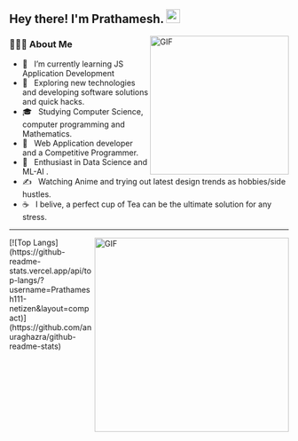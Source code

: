 <h2> Hey there! I'm Prathamesh. <img src="https://github.com/souvikguria98/souvikguria98/blob/master/Hi.gif" width="25"></h2>
<img align="right" alt="GIF" src="https://drive.google.com/uc?export=view&id=1s1dTbllENdMMdKe7EL3lTV6grtCwbzl8" width="250"/>
 
<h3> 👨🏻‍💻 About Me </h3>

- 🔭 &nbsp; I’m currently learning JS Application Development
- 🤔 &nbsp; Exploring new technologies and developing software solutions and quick hacks.
- 🎓 &nbsp; Studying Computer Science, computer programming and Mathematics.
- 💼 &nbsp; Web Application developer and a Competitive Programmer.
- 🌱 &nbsp; Enthusiast in Data Science and ML-AI .
- ✍️ &nbsp; Watching Anime and trying out latest design trends as hobbies/side hustles.
- ☕ &nbsp; I belive, a perfect cup of Tea can be the ultimate solution for any stress. 

<hr>
<img align="right" alt="GIF" src="https://github-readme-stats.vercel.app/api?username=Prathamesh111-netizen&show_icons=true&theme=tokyonight" width="350"/>
[![Top Langs](https://github-readme-stats.vercel.app/api/top-langs/?username=Prathamesh111-netizen&layout=compact)](https://github.com/anuraghazra/github-readme-stats)




